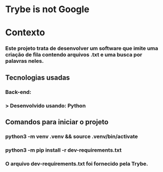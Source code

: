 # Trybe is not Google

# Contexto
### Este projeto trata de desenvolver um software que imite uma criação de fila contendo arquivos .txt e uma busca por palavras neles.

## Tecnologias usadas

### Back-end:
### > Desenvolvido usando: Python

## Comandos para iniciar o projeto

### python3 -m venv .venv && source .venv/bin/activate

### python3 -m pip install -r dev-requirements.txt

### O arquivo dev-requirements.txt foi fornecido pela Trybe.
